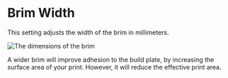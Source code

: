 Brim Width
====
This setting adjusts the width of the brim in millimeters.

![The dimensions of the brim](../images/brim_width.svg)

A wider brim will improve adhesion to the build plate, by increasing the surface area of your print. However, it will reduce the effective print area.